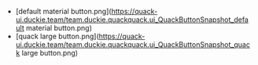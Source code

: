 - [default material button.png](https://quack-ui.duckie.team/team.duckie.quackquack.ui_QuackButtonSnapshot_default material button.png)
- [quack large button.png](https://quack-ui.duckie.team/team.duckie.quackquack.ui_QuackButtonSnapshot_quack large button.png)